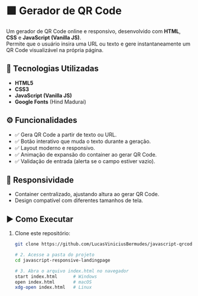# 🟩 Gerador de QR Code

Um gerador de QR Code online e responsivo, desenvolvido com **HTML**, **CSS** e **JavaScript (Vanilla JS)**.  
Permite que o usuário insira uma URL ou texto e gere instantaneamente um QR Code visualizável na própria página.

## 🚀 Tecnologias Utilizadas

- **HTML5**
- **CSS3**
- **JavaScript (Vanilla JS)**
- **Google Fonts** (Hind Madurai)

## ⚙️ Funcionalidades

- ✅ Gera QR Code a partir de texto ou URL.
- ✅ Botão interativo que muda o texto durante a geração.
- ✅ Layout moderno e responsivo.
- ✅ Animação de expansão do container ao gerar QR Code.
- ✅ Validação de entrada (alerta se o campo estiver vazio).

## 📱 Responsividade

- Container centralizado, ajustando altura ao gerar QR Code.
- Design compatível com diferentes tamanhos de tela.

## ▶️ Como Executar

1. Clone este repositório:
   ```bash
   git clone https://github.com/LucasViniciusBermudes/javascript-qrcode-generator.git
   
   # 2. Acesse a pasta do projeto
   cd javascript-responsive-landingpage
   
   # 3. Abra o arquivo index.html no navegador
   start index.html      # Windows
   open index.html       # macOS
   xdg-open index.html   # Linux
